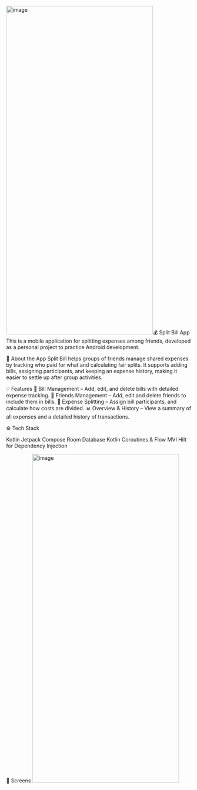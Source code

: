 <img width="399" height="893" alt="image" src="https://github.com/user-attachments/assets/1bead51a-485d-4cc4-8e2a-055b07dc00e1" />💰 Split Bill App
This is a mobile application for splitting expenses among friends, developed as a personal project to practice Android development.

📱 About the App
Split Bill helps groups of friends manage shared expenses by tracking who paid for what and calculating fair splits. It supports adding bills, assigning participants, and keeping an expense history, making it easier to settle up after group activities.

💡 Features
🧾 Bill Management – Add, edit, and delete bills with detailed expense tracking.
👥 Friends Management – Add, edit and delete friends to include them in bills.
💸 Expense Splitting – Assign bill participants, and calculate how costs are divided.
📊 Overview & History – View a summary of all expenses and a detailed history of transactions.

⚙️ Tech Stack

Kotlin
Jetpack Compose
Room Database
Kotlin Coroutines & Flow
MVI
Hilt for Dependency Injection

📱 Screens
<img width="399" height="893" alt="image" src="https://github.com/user-attachments/assets/8bf2e4a0-4d15-4982-b68e-a392d5df8327" />

